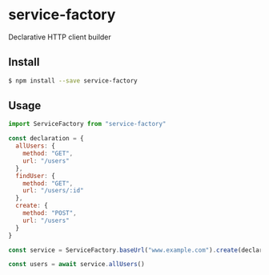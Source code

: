 service-factory
=====================

Declarative HTTP client builder

## Install

```sh
$ npm install --save service-factory
```

## Usage

```js
import ServiceFactory from "service-factory"

const declaration = {
  allUsers: {
    method: "GET",
    url: "/users"
  },
  findUser: {
    method: "GET",
    url: "/users/:id"
  },
  create: {
    method: "POST",
    url: "/users"
  }
}

const service = ServiceFactory.baseUrl("www.example.com").create(declaration)

const users = await service.allUsers()
```
